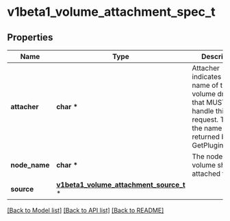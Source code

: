 # v1beta1_volume_attachment_spec_t

## Properties
Name | Type | Description | Notes
------------ | ------------- | ------------- | -------------
**attacher** | **char \*** | Attacher indicates the name of the volume driver that MUST handle this request. This is the name returned by GetPluginName(). | 
**node_name** | **char \*** | The node that the volume should be attached to. | 
**source** | [**v1beta1_volume_attachment_source_t**](v1beta1_volume_attachment_source.md) \* |  | 

[[Back to Model list]](../README.md#documentation-for-models) [[Back to API list]](../README.md#documentation-for-api-endpoints) [[Back to README]](../README.md)


